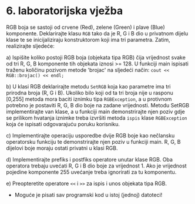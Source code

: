 ﻿# 6. laboratorijska vježba

RGB boja se sastoji od crvene (Red), zelene (Green) i plave (Blue) komponente. Deklarirajte klasu `RGB` tako da je R, G i B dio u privatnom dijelu klase te se inicijaliziraju konstruktorom koji ima tri parametra.
Zatim, realizirajte sljedeće:

a) Ispišite koliko postoji RGB boja (objekata tipa RGB) čija vrijednost svake od tri R, G, B komponente tih objekata iznosi >= 128.
U funkciji main ispisati traženu količinu pozivom metode 'brojac' na sljedeći način:
`cout << RGB::brojac() << endl;`

b) U klasi RGB deklarirajte metodu `SetRGB` koja kao parametre ima tri prirodna broja (R, G i B).
Ukoliko bilo koji od ta tri broja nije u rasponu [0,255] metoda mora baciti iznimku tipa `RGBException`, a u protivnom potrebno je postaviti R, G, B dio boje na zadane vrijednosti.
Metodu SetRGB implementirajte van klase, a u funkciji main demonstrirajte njen poziv gdje se prilikom hvatanja iznimke treba izvršiti metoda
`ispis` klase `RGBException` koja će ispisati odgovarajuću poruku korisniku.

c) Implementirajte operaciju usporedbe dvije RGB boje kao nečlansku operatorsku funkciju te demonstrirajte njen poziv u funkciji main. R, G, B dijelovi boje moraju ostati privatni u klasi RGB.

d) Implementirajte prefiks i postfiks operatore unutar klase RGB. Oba operatora trebaju uvećati R, G i B dio boje za vrijednost 1. Ako je vrijednost pojedine komponente 255 uvećanje treba ignorirati za tu komponentu.

e) Preopteretite operatore `<<` i `>>` za ispis i unos objekata tipa RGB.

- Moguće je pisati sav programski kod u istoj (jednoj) datoteci!
